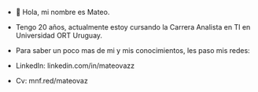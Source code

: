 - 👋 Hola, mi nombre es Mateo.
- Tengo 20 años, actualmente estoy cursando la Carrera Analista en TI en Universidad ORT Uruguay.

- Para saber un poco mas de mi y mis conocimientos, les paso mis redes:
- LinkedIn: linkedin.com/in/mateovazz
- Cv: mnf.red/mateovaz

<!---
mateovazz/mateovazz is a ✨ special ✨ repository because its `README.md` (this file) appears on your GitHub profile.
You can click the Preview link to take a look at your changes.
--->
